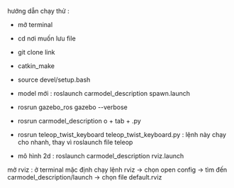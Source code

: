 

hướng dẫn chạy thử :
- mở terminal
- cd nơi muốn lưu file
- git clone link
- catkin_make
- source devel/setup.bash

- model mới : roslaunch carmodel_description spawn.launch
- rosrun gazebo_ros gazebo --verbose
- rosrun carmodel_description o + tab + .py
- rosrun teleop_twist_keyboard teleop_twist_keyboard.py : lệnh này chạy cho nhanh, thay vì roslaunch file teleop
- mô hình 2d : roslaunch carmodel_description rviz.launch

mở rviz : ở terminal mặc định chạy lệnh rviz -> chọn open config -> tìm đến carmodel_description/launch -> chọn file default.rviz 